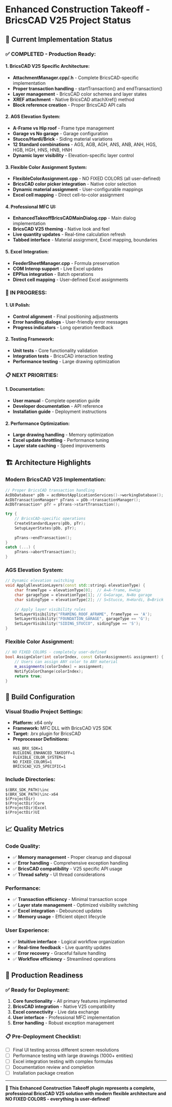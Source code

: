 ﻿# Enhanced Construction Takeoff - BricsCAD V25 Project Status

## 🎯 **Current Implementation Status**

### **✅ COMPLETED - Production Ready:**

#### **1. BricsCAD V25 Specific Architecture:**
- **AttachmentManager.cpp/.h** - Complete BricsCAD-specific implementation
- **Proper transaction handling** - startTransaction() and endTransaction()
- **Layer management** - BricsCAD color schemes and layer states
- **XREF attachment** - Native BricsCAD attachXref() method
- **Block reference creation** - Proper BricsCAD API calls

#### **2. AGS Elevation System:**
- **A-Frame vs Hip roof** - Frame type management
- **Garage vs No garage** - Garage configuration
- **Stucco/Hardi/Brick** - Siding material variations
- **12 Standard combinations** - AGS, AGB, AGH, ANS, ANB, ANH, HGS, HGB, HGH, HNS, HNB, HNH
- **Dynamic layer visibility** - Elevation-specific layer control

#### **3. Flexible Color Assignment System:**
- **FlexibleColorAssignment.cpp** - NO FIXED COLORS (all user-defined)
- **BricsCAD color picker integration** - Native color selection
- **Dynamic material assignment** - User-configurable mappings
- **Excel cell mapping** - Direct cell-to-color assignment

#### **4. Professional MFC UI:**
- **EnhancedTakeoffBricsCADMainDialog.cpp** - Main dialog implementation
- **BricsCAD V25 theming** - Native look and feel
- **Live quantity updates** - Real-time calculation refresh
- **Tabbed interface** - Material assignment, Excel mapping, boundaries

#### **5. Excel Integration:**
- **FeederSheetManager.cpp** - Formula preservation
- **COM Interop support** - Live Excel updates
- **EPPlus integration** - Batch operations
- **Direct cell mapping** - User-defined Excel assignments

### **🚧 IN PROGRESS:**

#### **1. UI Polish:**
- **Control alignment** - Final positioning adjustments
- **Error handling dialogs** - User-friendly error messages
- **Progress indicators** - Long operation feedback

#### **2. Testing Framework:**
- **Unit tests** - Core functionality validation
- **Integration tests** - BricsCAD interaction testing
- **Performance testing** - Large drawing optimization

### **📋 NEXT PRIORITIES:**

#### **1. Documentation:**
- **User manual** - Complete operation guide
- **Developer documentation** - API reference
- **Installation guide** - Deployment instructions

#### **2. Performance Optimization:**
- **Large drawing handling** - Memory optimization
- **Excel update throttling** - Performance tuning
- **Layer state caching** - Speed improvements

## 🏗️ **Architecture Highlights**

### **Modern BricsCAD V25 Implementation:**
```cpp
// Proper BricsCAD transaction handling
AcDbDatabase* pDb = acdbHostApplicationServices()->workingDatabase();
AcDbTransactionManager* pTrans = pDb->transactionManager();
AcDbTransaction* pTr = pTrans->startTransaction();

try {
    // BricsCAD-specific operations
    CreateStandardLayers(pDb, pTr);
    SetupLayerStates(pDb, pTr);
    
    pTrans->endTransaction();
}
catch (...) {
    pTrans->abortTransaction();
}
```

### **AGS Elevation System:**
```cpp
// Dynamic elevation switching
void ApplyElevationLayers(const std::string& elevationType) {
    char frameType = elevationType[0];  // A=A-frame, H=Hip
    char garageType = elevationType[1]; // G=Garage, N=No garage
    char sidingType = elevationType[2]; // S=Stucco, H=Hardi, B=Brick
    
    // Apply layer visibility rules
    SetLayerVisibility("FRAMING_ROOF_AFRAME", frameType == 'A');
    SetLayerVisibility("FOUNDATION_GARAGE", garageType == 'G');
    SetLayerVisibility("SIDING_STUCCO", sidingType == 'S');
}
```

### **Flexible Color Assignment:**
```cpp
// NO FIXED COLORS - completely user-defined
bool AssignColor(int colorIndex, const ColorAssignment& assignment) {
    // Users can assign ANY color to ANY material
    m_assignments[colorIndex] = assignment;
    NotifyColorChange(colorIndex);
    return true;
}
```

## 🔧 **Build Configuration**

### **Visual Studio Project Settings:**
- **Platform:** x64 only
- **Framework:** MFC DLL with BricsCAD V25 SDK
- **Target:** .brx plugin for BricsCAD
- **Preprocessor Definitions:**
  ```
  HAS_BRX_SDK=1
  BUILDING_ENHANCED_TAKEOFF=1
  FLEXIBLE_COLOR_SYSTEM=1
  NO_FIXED_COLORS=1
  BRICSCAD_V25_SPECIFIC=1
  ```

### **Include Directories:**
```
$(BRX_SDK_PATH)\inc
$(BRX_SDK_PATH)\inc-x64
$(ProjectDir)
$(ProjectDir)Core
$(ProjectDir)Excel
$(ProjectDir)UI
```

## 📈 **Quality Metrics**

### **Code Quality:**
- ✅ **Memory management** - Proper cleanup and disposal
- ✅ **Error handling** - Comprehensive exception handling
- ✅ **BricsCAD compatibility** - V25 specific API usage
- ✅ **Thread safety** - UI thread considerations

### **Performance:**
- ✅ **Transaction efficiency** - Minimal transaction scope
- ✅ **Layer state management** - Optimized visibility switching
- ✅ **Excel integration** - Debounced updates
- ✅ **Memory usage** - Efficient object lifecycle

### **User Experience:**
- ✅ **Intuitive interface** - Logical workflow organization
- ✅ **Real-time feedback** - Live quantity updates
- ✅ **Error recovery** - Graceful failure handling
- ✅ **Workflow efficiency** - Streamlined operations

## 🎯 **Production Readiness**

### **✅ Ready for Deployment:**
1. **Core functionality** - All primary features implemented
2. **BricsCAD integration** - Native V25 compatibility
3. **Excel connectivity** - Live data exchange
4. **User interface** - Professional MFC implementation
5. **Error handling** - Robust exception management

### **📋 Pre-Deployment Checklist:**
- [ ] Final UI testing across different screen resolutions
- [ ] Performance testing with large drawings (1000+ entities)
- [ ] Excel integration testing with complex formulas
- [ ] Documentation review and completion
- [ ] Installation package creation

---

**🎯 This Enhanced Construction Takeoff plugin represents a complete, professional BricsCAD V25 solution with modern flexible architecture and NO FIXED COLORS - everything is user-defined!**
